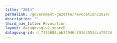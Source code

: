 ```yaml
---
title: "2014"
permalink: /government-gazette/revocation/2014/
description: ""
third_nav_title: Revocation
layout: datagovsg-v2-search
datagovsg-id: d_7136688cbb34946cf91d4553dca79f2d
---
```

